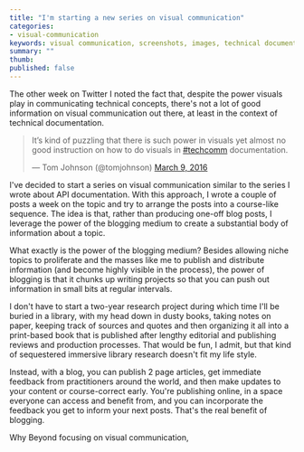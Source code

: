 ```yaml
---
title: "I'm starting a new series on visual communication"
categories:
- visual-communication
keywords: visual communication, screenshots, images, technical documentation visuals, screen captures, best practices
summary: ""
thumb: 
published: false
---
```


The other week on Twitter I noted the fact that, despite the power visuals play in communicating technical concepts, there's not a lot of good information on visual communication out there, at least in the context of technical documentation. 

<blockquote class="twitter-tweet" data-lang="en"><p lang="en" dir="ltr">It’s kind of puzzling that there is such power in visuals yet almost no good instruction on how to do visuals in <a href="https://twitter.com/hashtag/techcomm?src=hash">#techcomm</a> documentation.</p>&mdash; Tom Johnson (@tomjohnson) <a href="https://twitter.com/tomjohnson/status/707623373963010048">March 9, 2016</a></blockquote>
<script async src="//platform.twitter.com/widgets.js" charset="utf-8"></script>

I've decided to start a series on visual communication similar to the series I wrote about API documentation. With this approach, I wrote a couple of posts a week on the topic and try to arrange the posts into a course-like sequence. The idea is that, rather than producing one-off blog posts, I leverage the power of the blogging medium to create a substantial body of information about a topic.

What exactly is the power of the blogging medium? Besides allowing niche topics to proliferate and the masses like me to publish and distribute information (and become highly visible in the process), the power of blogging is that it chunks up writing projects so that you can push out information in small bits at regular intervals. 

I don't have to start a two-year research project during which time I'll be buried in a library, with my head down in dusty books, taking notes on paper, keeping track of sources and quotes and then organizing it all into a print-based book that is published after lengthy editorial and publishing reviews and production processes. That would be fun, I admit, but that kind of sequestered immersive library research doesn't fit my life style.

Instead, with a blog, you can publish 2 page articles, get immediate feedback from practitioners around the world, and then make updates to your content or course-correct early. You're publishing online, in a space everyone can access and benefit from, and you can incorporate the feedback you get to inform your next posts. That's the real benefit of blogging. 
 
Why Beyond focusing on visual communication, 